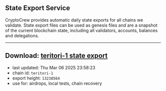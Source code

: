 ## State Export Service
CryptoCrew provides automatic daily state exports for all chains we validate. State export files can be used as genesis files and are a snapshot of the current blockchain state, including all validators, accounts, balances and delegations.

---
**Download: [teritori-1 state export](https://dl-eu2.ccvalidators.com/SERVICE/teritori/teritori-1_export_13238564.json)**
---

- last updated: Thu Mar 06 2025 23:58:23
- chain id: `teritori-1`
- export height: `13238564`
- use for: airdrops, local tests, chain recovery
